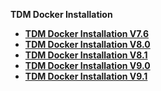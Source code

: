 <strong>TDM Docker Installation<strong>

<ul>
<li><a href="/articles/98_maintenance_and_operational/Installations/Docker/TDM/TDM_Docker_Installation_V7.6.md">TDM Docker Installation V7.6</a></li>   
<li><a href="/articles/98_maintenance_and_operational/Installations/Docker/TDM/TDM_Docker_Installation_V8.0.md">TDM Docker Installation V8.0</a></li>
<li><a href="/articles/98_maintenance_and_operational/Installations/Docker/TDM/TDM_Docker_Installation_V8.1.md">TDM Docker Installation V8.1</a></li>
<li><a href="/articles/98_maintenance_and_operational/Installations/Docker/TDM/TDM_Docker_Installation_V9.0.md">TDM Docker Installation V9.0</a></li>
    <li><a href="/articles/98_maintenance_and_operational/Installations/Docker/TDM/TDM_Docker_Installation_V9.1.md">TDM Docker Installation V9.1</a></li>




</ul>
